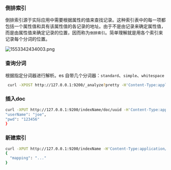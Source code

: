 ### 倒排索引

倒排索引源于实际应用中需要根据属性的值来查找记录。这种索引表中的每一项都包括一个属性值和具有该属性值的各记录的地址。由于不是由记录来确定属性值，而是由属性值来确定记录的位置，因而称为`倒排索引`。简单理解就是用各个索引来记录每个分词的位置。

![1553342434003.png](https://gitee.com/linqin07/pic/raw/master/1553342434003.png)

### 查询分词

根据指定分词器进行解析。es 自带几个分词器：`standard`、`simple`、`whitespace`

```sh
 curl -XPOST http://127.0.0.1:9200/_analyze?pretty -H'Content-Type:application/json' -d '{"analyzer":"ik","text":"2021-02-01 11:47:22.860 [admin-client-network-thread] WARN org.apache.kafka.clients.NetworkClient:671 - [NetworkClient clientId=admin-1051] Connection to node -1 could not be established. Broker may not be available."}'
```



### 插入doc

```sh
curl -XPUT http://127.0.0.1:9200/indexName/doc/uuid -H'Content-Type:application/json' -d {
"userName": "joe",
"pwd": "123456"
}
```

### 新建索引

```sh
curl -XPUT http://127.0.0.1:9200/indexName -H'Content-Type:application/json' -d
{
  "mapping": "..."
}
```